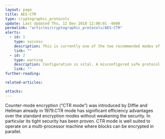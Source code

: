 ```yaml
---
layout: page
title: AES-CTR
type: cryptographic_protocols
update: Last Updated Thu, 12 Dev 2018 12:00:01 -0400
permalink: "articles/cryptographic_protocols/AES-CTR"
alerts:
  - id: 1
    type: success
    description: This is currently one of the two recommended modes of operation.
    link: ""
  - id: 2
    type: warning
    description: Configuration is vital. A misconfigured safe protocol is ultimately unsafe.
    link: ""
further-reading:

related-articles:

attacks:
---
```

Counter-mode encryption (“CTR mode”) was introduced by Diffie and Hellman already in 1979.CTR mode has significant efficiency advantages over the standard encryption
modes without weakening the security. In particular its tight security has been proven.  CTR mode is well suited to operate on a multi-processor machine where blocks can be encrypted in parallel.
